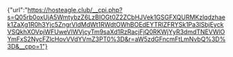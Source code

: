 {"url":"https://hosteagle.club/__cpi.php?s=Q05rb0oxUjA5WmtybzZ6LzBIOGt0Z2ZCbHJVek1GSGFXQURMKzlqdzhaek1ZaXg1R0h3Yjc5ZngrVldMdWt1RWdtOWhBOEdEYTRlZFRYSk1Pa3lSbjEyckVSQkhXOVpjWFUweVlWVjcyTm9saXd1RzRacjFjQ0RKWjYyR3dmdTNEVWlOYmFxS2NycFZlcHovVVdYVmZ3PT0%3D&r=aW5zdGFncmFtLmNvbQ%3D%3D&__cpo=1"}
